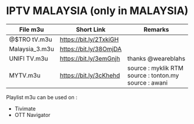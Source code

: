 # IPTV MALAYSIA (only in MALAYSIA)
File m3u | Short Link | Remarks
------------ | ------------- | -------------
@$TRO tV.m3u | https://bit.ly/2TxkiGH
Malaysia_3.m3u | https://bit.ly/38OmjDA
UNIFI TV.m3u | https://bit.ly/3emGnjh | thanks @weareblahs
MYTV.m3u | https://bit.ly/3cKhehd | source : myklik RTM </br> source : tonton.my </br> source : awani

Playlist m3u can be used on :
* Tivimate
* OTT Navigator
